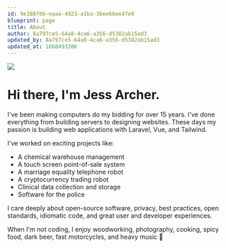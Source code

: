 ```yaml
---
id: 9e388f86-eaaa-4923-a1ba-3bee6bee47e9
blueprint: page
title: About
author: 8a797ce5-64a8-4ca6-a356-d5382ab15ad3
updated_by: 8a797ce5-64a8-4ca6-a356-d5382ab15ad3
updated_at: 1668493306
---
```

<img src="/assets/jess.jpg" class="sm:float-right mx-auto sm:ml-6 mb-10 w-56 sm:w-48 grayscale rounded-md shadow-lg sm:rotate-2 hover:grayscale-0 sm:hover:rotate-3 hover:scale-105 hover:shadow-2xl transition duration-150" />

# Hi there, <span class="whitespace-nowrap">I'm Jess Archer.</span>

I've been making computers do my bidding for over 15 years. I've done everything from building servers to designing websites. These days my passion is building web applications with Laravel, Vue, and Tailwind.

I've worked on exciting projects like:

* A chemical warehouse management
* A touch screen point-of-sale system
* A marriage equality telephone robot
* A cryptocurrency trading robot
* Clinical data collection and storage
* Software for the police

I care deeply about open-source software, privacy, best practices, open standards, idiomatic code, and great user and developer experiences.

When I'm not coding, I enjoy woodworking, photography, cooking, spicy food, dark beer, fast motorcycles, and heavy music 🤘
